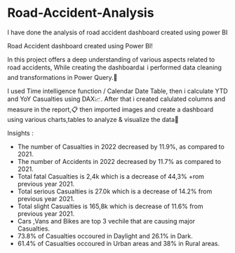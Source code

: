 # Road-Accident-Analysis
I have done the analysis of road accident dashboard created using power BI

Road Accident dashboard created using Power BI! 

In this project offers a deep understanding of various aspects related to road accidents, While creating the dashboard📊 i performed data cleaning and transformations in Power Query.📝

I used Time intelligence function / Calendar Date Table, then i calculate YTD and YoY Casualties using DAX📈. After that i created calulated columns and measure in the report,📋 then imported images and create a dashboard using various charts,tables to analyze & visualize the data🧾

Insights : 

- The number of Casualties in 2022 decreased by 11.9%, as compared to 2021.
- The number of Accidents in 2022 decreased by 11.7% as compared to 2021.
- Total fatal Casualties is 2,4k which is a decrease of 44,3% +rom previous year 2021.
- Total serious Casualties is 27.0k which is a decrease of 14.2% from previous year 2021.
- Total slight Casualties is 165,8k which is decrease of 11.6% from previous year 2021.
- Cars ,Vans and Bikes are top 3 vechile that are causing major Casualties.
- 73.8% of Casualties occoured in Daylight and 26.1% in Dark.
- 61.4% of Casualties occoured in Urban areas and 38% in Rural areas.
